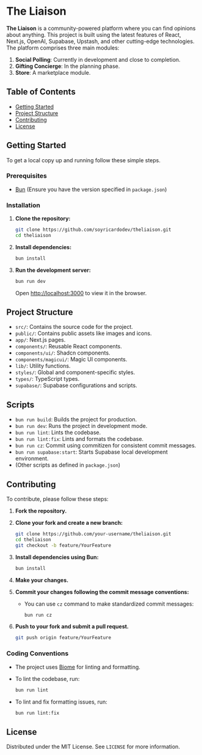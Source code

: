 # The Liaison

**The Liaison** is a community-powered platform where you can find opinions about anything. This project is built using the latest features of React, Next.js, OpenAI, Supabase, Upstash, and other cutting-edge technologies. The platform comprises three main modules:

1. **Social Polling**: Currently in development and close to completion.
2. **Gifting Concierge**: In the planning phase.
3. **Store**: A marketplace module.

## Table of Contents

- [Getting Started](#getting-started)
- [Project Structure](#project-structure)
- [Contributing](#contributing)
- [License](#license)

## Getting Started

To get a local copy up and running follow these simple steps.

### Prerequisites

- [Bun](https://bun.sh/) (Ensure you have the version specified in `package.json`)

### Installation

1. **Clone the repository:**

   ```bash
   git clone https://github.com/soyricardodev/theliaison.git
   cd theliaison
   ```

2. **Install dependencies:**

   ```bash
   bun install
   ```

3. **Run the development server:**

   ```bash
   bun run dev
   ```

   Open [http://localhost:3000](http://localhost:3000) to view it in the browser.

## Project Structure

- `src/`: Contains the source code for the project.
- `public/`: Contains public assets like images and icons.
- `app/`: Next.js pages.
- `components/`: Reusable React components.
- `components/ui/`: Shadcn components.
- `components/magicui/`: Magic UI components.
- `lib/`: Utility functions.
- `styles/`: Global and component-specific styles.
- `types/`: TypeScript types.
- `supabase/`: Supabase configurations and scripts.

## Scripts

- `bun run build`: Builds the project for production.
- `bun run dev`: Runs the project in development mode.
- `bun run lint`: Lints the codebase.
- `bun run lint:fix`: Lints and formats the codebase.
- `bun run cz`: Commit using commitizen for consistent commit messages.
- `bun run supabase:start`: Starts Supabase local development environment.
- (Other scripts as defined in `package.json`)

## Contributing

To contribute, please follow these steps:

1. **Fork the repository.**

2. **Clone your fork and create a new branch:**

   ```bash
   git clone https://github.com/your-username/theliaison.git
   cd theliaison
   git checkout -b feature/YourFeature
   ```

3. **Install dependencies using Bun:**

   ```bash
   bun install
   ```

4. **Make your changes.**

5. **Commit your changes following the commit message conventions:**

   - You can use `cz` command to make standardized commit messages:

     ```bash
     bun run cz
     ```

6. **Push to your fork and submit a pull request.**

   ```bash
   git push origin feature/YourFeature
   ```

### Coding Conventions

- The project uses [Biome](https://biomejs.dev/) for linting and formatting.
- To lint the codebase, run:

  ```bash
  bun run lint
  ```

- To lint and fix formatting issues, run:

  ```bash
  bun run lint:fix
  ```

## License

Distributed under the MIT License. See `LICENSE` for more information.
